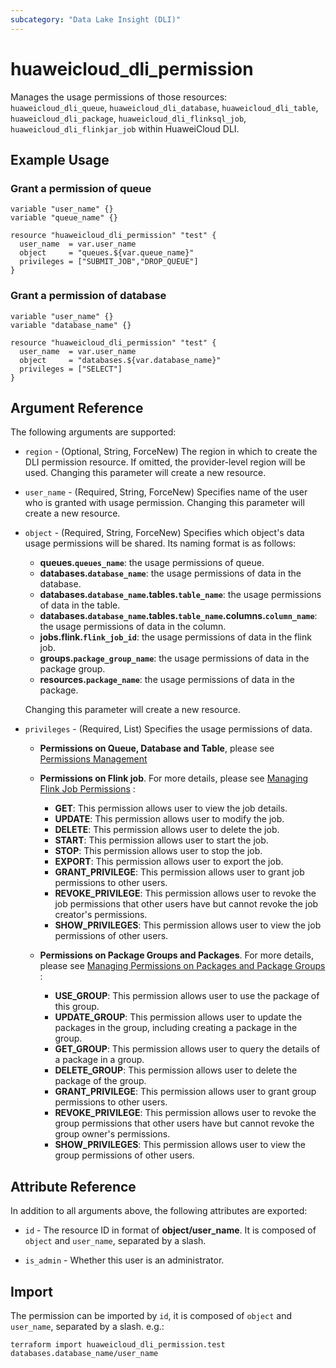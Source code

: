 ```yaml
---
subcategory: "Data Lake Insight (DLI)"
---
```


# huaweicloud_dli_permission

Manages the usage permissions of those resources: `huaweicloud_dli_queue`, `huaweicloud_dli_database`,
 `huaweicloud_dli_table`, `huaweicloud_dli_package`, `huaweicloud_dli_flinksql_job`, `huaweicloud_dli_flinkjar_job`
  within HuaweiCloud DLI.

## Example Usage

### Grant a permission of queue

```hcl
variable "user_name" {}
variable "queue_name" {}

resource "huaweicloud_dli_permission" "test" {
  user_name  = var.user_name
  object     = "queues.${var.queue_name}"
  privileges = ["SUBMIT_JOB","DROP_QUEUE"]
}
```

### Grant a permission of database

```hcl
variable "user_name" {}
variable "database_name" {}

resource "huaweicloud_dli_permission" "test" {
  user_name  = var.user_name
  object     = "databases.${var.database_name}"
  privileges = ["SELECT"]
}
```

## Argument Reference

The following arguments are supported:

* `region` - (Optional, String, ForceNew) The region in which to create the DLI permission resource. If omitted, the
  provider-level region will be used. Changing this parameter will create a new resource.

* `user_name` - (Required, String, ForceNew) Specifies name of the user who is granted with usage permission.
 Changing this parameter will create a new resource.

* `object` - (Required, String, ForceNew) Specifies which object's data usage permissions will be shared.
  Its naming format is as follows:
  + **queues.`queues_name`**: the usage permissions of queue.
  + **databases.`database_name`**: the usage permissions of data in the database.
  + **databases.`database_name`.tables.`table_name`**: the usage permissions of data in the table.
  + **databases.`database_name`.tables.`table_name`.columns.`column_name`**: the usage permissions of data in the column.
  + **jobs.flink.`flink_job_id`**: the usage permissions of data in the flink job.
  + **groups.`package_group_name`**: the usage permissions of data in the package group.
  + **resources.`package_name`**: the usage permissions of data in the package.

  Changing this parameter will create a new resource.

* `privileges` - (Required, List) Specifies the usage permissions of data.
  + **Permissions on Queue, Database and Table**,
   please see [Permissions Management](https://support.huaweicloud.com/intl/en-us/productdesc-dli/dli_07_0006.html)

  + **Permissions on Flink job**. For more details, please see
  [Managing Flink Job Permissions](https://support.huaweicloud.com/intl/en-us/usermanual-dli/dli_01_0479.html) :
      * **GET**: This permission allows user to view the job details.
      * **UPDATE**: This permission allows user to modify the job.
      * **DELETE**: This permission allows user to delete the job.
      * **START**: This permission allows user to start the job.
      * **STOP**: This permission allows user to stop the job.
      * **EXPORT**: This permission allows user to export the job.
      * **GRANT_PRIVILEGE**: This permission allows user to grant job permissions to other users.
      * **REVOKE_PRIVILEGE**: This permission allows user to revoke the job permissions that other users have but cannot
      revoke the job creator's permissions.
      * **SHOW_PRIVILEGES**: This permission allows user to view the job permissions of other users.

  + **Permissions on Package Groups and Packages**. For more details, please see [Managing Permissions on Packages and
   Package Groups](https://support.huaweicloud.com/intl/en-us/usermanual-dli/dli_01_0477.html) :
      * **USE_GROUP**: This permission allows user to use the package of this group.
      * **UPDATE_GROUP**: This permission allows user to update the packages in the group, including creating a package
        in the group.
      * **GET_GROUP**: This permission allows user to query the details of a package in a group.
      * **DELETE_GROUP**: This permission allows user to delete the package of the group.
      * **GRANT_PRIVILEGE**: This permission allows user to grant group permissions to other users.
      * **REVOKE_PRIVILEGE**: This permission allows user to revoke the group permissions that other users have but
        cannot revoke the group owner's permissions.
      * **SHOW_PRIVILEGES**: This permission allows user to view the group permissions of other users.

## Attribute Reference

In addition to all arguments above, the following attributes are exported:

* `id` - The resource ID in format of **object/user_name**. It is composed of `object` and `user_name`,
 separated by a slash.

* `is_admin` - Whether this user is an administrator.

## Import

The permission can be imported by `id`, it is composed of `object` and `user_name`, separated by a slash. e.g.:

```
terraform import huaweicloud_dli_permission.test databases.database_name/user_name
```
